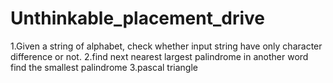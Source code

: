 # Unthinkable_placement_drive
1.Given a string of alphabet, check whether input string have only character difference or not.
2.find next nearest largest palindrome in another word find the smallest palindrome
3.pascal triangle
